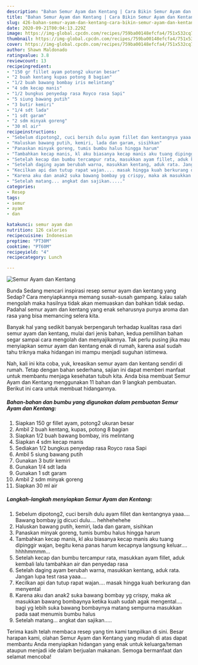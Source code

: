```yaml
---
description: "Bahan Semur Ayam dan Kentang | Cara Bikin Semur Ayam dan Kentang Yang Enak Dan Lezat"
title: "Bahan Semur Ayam dan Kentang | Cara Bikin Semur Ayam dan Kentang Yang Enak Dan Lezat"
slug: 426-bahan-semur-ayam-dan-kentang-cara-bikin-semur-ayam-dan-kentang-yang-enak-dan-lezat
date: 2020-09-21T00:04:13.229Z
image: https://img-global.cpcdn.com/recipes/759ba00148efcfa4/751x532cq70/semur-ayam-dan-kentang-foto-resep-utama.jpg
thumbnail: https://img-global.cpcdn.com/recipes/759ba00148efcfa4/751x532cq70/semur-ayam-dan-kentang-foto-resep-utama.jpg
cover: https://img-global.cpcdn.com/recipes/759ba00148efcfa4/751x532cq70/semur-ayam-dan-kentang-foto-resep-utama.jpg
author: Shawn Maldonado
ratingvalue: 3.8
reviewcount: 13
recipeingredient:
- "150 gr fillet ayam potong2 ukuran besar"
- "2 buah kentang kupas potong 8 bagian"
- "1/2 buah bawang bombay iris melintang"
- "4 sdm kecap manis"
- "1/2 bungkus penyedap rasa Royco rasa Sapi"
- "5 siung bawang putih"
- "3 butir kemiri"
- "1/4 sdt lada"
- "1 sdt garam"
- "2 sdm minyak goreng"
- "30 ml air"
recipeinstructions:
- "Sebelum dipotong2, cuci bersih dulu ayam fillet dan kentangnya yaaa.... Bawang bombay jg dicuci dulu.... hehhehehehe"
- "Haluskan bawang putih, kemiri, lada dan garam, sisihkan"
- "Panaskan minyak goreng, tumis bumbu halus hingga harum"
- "Tambahkan kecap manis, kl aku biasanya kecap manis aku tuang dipinggir wajan, begitu kena panas harum kecapnya langsung keluar.... hhhhmmmm..."
- "Setelah kecap dan bumbu tercampur rata, masukkan ayam fillet, aduk kembali lalu tambahkan air dan penyedap rasa"
- "Setelah daging ayam berubah warna, masukkan kentang, aduk rata. Jangan lupa test rasa yaaa...."
- "Kecilkan api dan tutup rapat wajan.... masak hingga kuah berkurang dan menyental"
- "Karena aku dan anak2 suka bawang bombay yg crispy, maka ak masukkan bawang bombaynya ketika kuah sudah agak mengental.... bagi yg lebih suka bawang bombaynya matang sempurna masukkan pada saat menumis bumbu halus"
- "Setelah matang... angkat dan sajikan....."
categories:
- Resep
tags:
- semur
- ayam
- dan

katakunci: semur ayam dan 
nutrition: 126 calories
recipecuisine: Indonesian
preptime: "PT30M"
cooktime: "PT60M"
recipeyield: "4"
recipecategory: Lunch

---
```



![Semur Ayam dan Kentang](https://img-global.cpcdn.com/recipes/759ba00148efcfa4/751x532cq70/semur-ayam-dan-kentang-foto-resep-utama.jpg)

Bunda Sedang mencari inspirasi resep semur ayam dan kentang yang Sedap? Cara menyiapkannya memang susah-susah gampang. kalau salah mengolah maka hasilnya tidak akan memuaskan dan bahkan tidak sedap. Padahal semur ayam dan kentang yang enak seharusnya punya aroma dan rasa yang bisa memancing selera kita.



Banyak hal yang sedikit banyak berpengaruh terhadap kualitas rasa dari semur ayam dan kentang, mulai dari jenis bahan, kedua pemilihan bahan segar sampai cara mengolah dan menyajikannya. Tak perlu pusing jika mau menyiapkan semur ayam dan kentang enak di rumah, karena asal sudah tahu triknya maka hidangan ini mampu menjadi suguhan istimewa.


Nah, kali ini kita coba, yuk, kreasikan semur ayam dan kentang sendiri di rumah. Tetap dengan bahan sederhana, sajian ini dapat memberi manfaat untuk membantu menjaga kesehatan tubuh kita. Anda bisa membuat Semur Ayam dan Kentang menggunakan 11 bahan dan 9 langkah pembuatan. Berikut ini cara untuk membuat hidangannya.

<!--inarticleads1-->

##### Bahan-bahan dan bumbu yang digunakan dalam pembuatan Semur Ayam dan Kentang:

1. Siapkan 150 gr fillet ayam, potong2 ukuran besar
1. Ambil 2 buah kentang, kupas, potong 8 bagian
1. Siapkan 1/2 buah bawang bombay, iris melintang
1. Siapkan 4 sdm kecap manis
1. Sediakan 1/2 bungkus penyedap rasa Royco rasa Sapi
1. Ambil 5 siung bawang putih
1. Gunakan 3 butir kemiri
1. Gunakan 1/4 sdt lada
1. Gunakan 1 sdt garam
1. Ambil 2 sdm minyak goreng
1. Siapkan 30 ml air




<!--inarticleads2-->

##### Langkah-langkah menyiapkan Semur Ayam dan Kentang:

1. Sebelum dipotong2, cuci bersih dulu ayam fillet dan kentangnya yaaa.... Bawang bombay jg dicuci dulu.... hehhehehehe
1. Haluskan bawang putih, kemiri, lada dan garam, sisihkan
1. Panaskan minyak goreng, tumis bumbu halus hingga harum
1. Tambahkan kecap manis, kl aku biasanya kecap manis aku tuang dipinggir wajan, begitu kena panas harum kecapnya langsung keluar.... hhhhmmmm...
1. Setelah kecap dan bumbu tercampur rata, masukkan ayam fillet, aduk kembali lalu tambahkan air dan penyedap rasa
1. Setelah daging ayam berubah warna, masukkan kentang, aduk rata. Jangan lupa test rasa yaaa....
1. Kecilkan api dan tutup rapat wajan.... masak hingga kuah berkurang dan menyental
1. Karena aku dan anak2 suka bawang bombay yg crispy, maka ak masukkan bawang bombaynya ketika kuah sudah agak mengental.... bagi yg lebih suka bawang bombaynya matang sempurna masukkan pada saat menumis bumbu halus
1. Setelah matang... angkat dan sajikan.....




Terima kasih telah membaca resep yang tim kami tampilkan di sini. Besar harapan kami, olahan Semur Ayam dan Kentang yang mudah di atas dapat membantu Anda menyiapkan hidangan yang enak untuk keluarga/teman ataupun menjadi ide dalam berjualan makanan. Semoga bermanfaat dan selamat mencoba!
